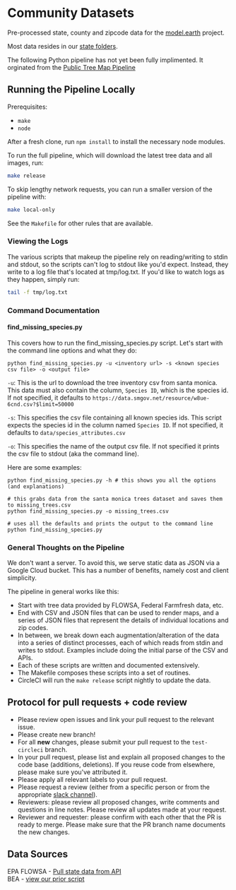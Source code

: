 # Community Datasets

Pre-processed state, county and zipcode data for the [model.earth](https://model.earth) project.  

Most data resides in our [state folders](https://github.com/modelearth/community-data/tree/master/us/state).  

The following Python pipeline has not yet been fully implimented. It orginated from the [Public Tree Map Pipeline](https://github.com/Public-Tree-Map/public-tree-map-data-pipeline)

## Running the Pipeline Locally

Prerequisites:
- `make`
- `node`

After a fresh clone, run `npm install` to install the necessary node modules.

To run the full pipeline, which will download the latest tree data and all
images, run:

```bash
make release
```

To skip lengthy network requests, you can run a smaller version of the pipeline
with:

```bash
make local-only
```

See the `Makefile` for other rules that are available.

### Viewing the Logs

The various scripts that makeup the pipeline rely on reading/writing to stdin 
and stdout, so the scripts can't log to stdout like you'd expect. Instead, they
write to a log file that's located at tmp/log.txt. If you'd like to watch logs
as they happen, simply run:

```bash
tail -f tmp/log.txt
```

### Command Documentation

#### find\_missing\_species.py
This covers how to run the find_missing_species.py script. Let's start with the command line options and what they do:
```
python find_missing_species.py -u <inventory url> -s <known species csv file> -o <output file>
```
`-u`: This is the url to download the tree inventory csv from santa monica. This data must also contain the column, `Species ID`, which is the species id. If not specified, it defaults to `https://data.smgov.net/resource/w8ue-6cnd.csv?$limit=50000`

`-s`: This specifies the csv file containing all known species ids. This script expects the species id in the column named `Species ID`. If not specified, it defaults to `data/species_attributes.csv`

`-o`: This specifies the name of the output csv file. If not specified it prints the csv file to stdout (aka the command line).


Here are some examples:

```
python find_missing_species.py -h # this shows you all the options (and explanations)

# this grabs data from the santa monica trees dataset and saves them to missing_trees.csv
python find_missing_species.py -o missing_trees.csv

# uses all the defaults and prints the output to the command line
python find_missing_species.py
```

### General Thoughts on the Pipeline

We don't want a server. To avoid this, we serve static data as JSON via a Google 
Cloud bucket. This has a number of benefits, namely cost and client simplicity.

The pipeline in general works like this:

- Start with tree data provided by FLOWSA, Federal Farmfresh data, etc.
- End with CSV and JSON files that can be used to render maps, and a series of 
  JSON files that represent the details of individual locations and zip codes.
- In between, we break down each augmentation/alteration of the data into a
  series of distinct processes, each of which reads from stdin and writes to
  stdout. Examples include doing the initial parse of the CSV and APIs.
- Each of these scripts are written and documented extensively.
- The Makefile composes these scripts into a set of routines.
- CircleCI will run the `make release` script nightly to update the data.

## Protocol for pull requests + code review

- Please review open issues and link your pull request to the relevant issue.
- Please create new branch!
- For all **new** changes, please submit your pull request to the ```test-circleci``` branch.
- In your pull request, please list and explain all proposed changes to the code base (additions, deletions). If you reuse code from elsewhere, please make sure you've attributed it.
- Please apply all relevant labels to your pull request.
- Please request a review (either from a specific person or from the appropriate [slack channel](https://model.earth/community/challenge/meetups/)).
- Reviewers: please review all proposed changes, write comments and questions in line notes. Please review all updates made at your request.
- Reviewer and requester: please confirm with each other that the PR is ready to merge. Please make sure that the PR branch name documents the new changes.

## Data Sources

EPA FLOWSA - [Pull state data from API](https://model.earth/localsite/info/data/)  
BEA - [view our prior script](process/python/bea/)
